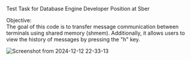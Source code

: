 Test Task for Database Engine Developer Position at Sber

Objective:  
The goal of this code is to transfer message communication between terminals using shared memory (shmem). Additionally, it allows users to view the history of messages by pressing the "h" key.

![Screenshot from 2024-12-12 22-33-13](https://github.com/user-attachments/assets/d23330b5-5121-4321-b635-fb1138795127)
